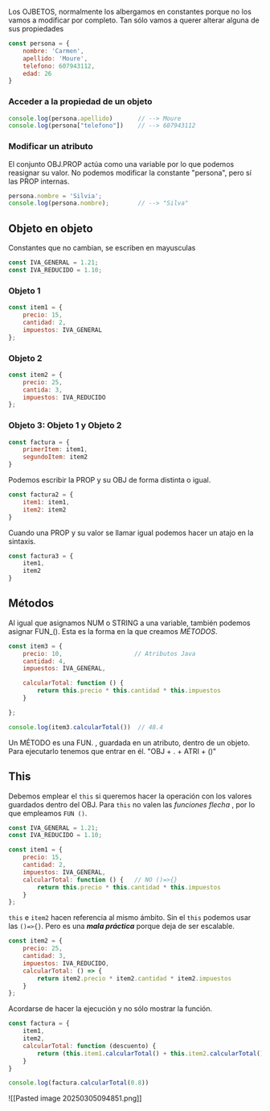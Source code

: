 Los OJBETOS, normalmente los albergamos en constantes porque no los vamos a modificar por completo. Tan sólo vamos a querer alterar alguna de sus propiedades
```javascript
const persona = {           
    nombre: 'Carmen',      
    apellido: 'Moure',      
    telefono: 607943112,
    edad: 26
}
```

### Acceder a la propiedad de un objeto
```javascript
console.log(persona.apellido)       // --> Moure
console.log(persona["telefono"])    // --> 607943112   
```

### Modificar un atributo
El conjunto OBJ.PROP actúa como una variable por lo que podemos reasignar su valor. No podemos modificar la constante "persona", pero sí las PROP internas.
```javascript
persona.nombre = 'Silvia';          
console.log(persona.nombre);        // --> "Silva"
```

## Objeto en objeto
Constantes que no cambian, se escriben en mayusculas
```javascript
const IVA_GENERAL = 1.21;       
const IVA_REDUCIDO = 1.10;      
```

### Objeto 1
```javascript
const item1 = {                   
    precio: 15,
    cantidad: 2,
    impuestos: IVA_GENERAL
};
```

### Objeto 2
```javascript
const item2 = {            
    precio: 25,
    cantida: 3,
    impuestos: IVA_REDUCIDO
}; 
```

### Objeto 3: Objeto 1 y Objeto 2
```javascript
const factura = {              
    primerItem: item1,
    segundoItem: item2
}
```

Podemos escribir la PROP y su OBJ de forma distinta o igual.
```javascript
const factura2 = {              
    item1: item1,               
    item2: item2
}
```

Cuando una PROP y su valor se llamar igual podemos hacer un atajo en la sintaxis.
```javascript
const factura3 = {             
    item1,                     
    item2
}
```

## Métodos
Al igual que asignamos NUM o STRING a una variable, también podemos asignar FUN_(). Esta es la forma en la que creamos *MÉTODOS*.
```javascript
const item3 = {                         
    precio: 10,                    // Atributos Java
    cantidad: 4,                        
    impuestos: IVA_GENERAL,

    calcularTotal: function () {                                
        return this.precio * this.cantidad * this.impuestos    
    }    

};

console.log(item3.calcularTotal())  // 48.4
```
  
Un MÉTODO es una FUN. , guardada en un atributo, dentro de un objeto. Para ejecutarlo tenemos que entrar en él. "OBJ + . + ATRI + ()"

## This
Debemos emplear el `this` si queremos hacer la operación con los valores guardados dentro del OBJ. Para `this` no valen las *funciones flecha* , por lo que empleamos `FUN ()`.
```javascript
const IVA_GENERAL = 1.21;       
const IVA_REDUCIDO = 1.10;      

const item1 = {                       
    precio: 15,                       
    cantidad: 2,                      
    impuestos: IVA_GENERAL,
    calcularTotal: function () {   // NO ()=>{}
        return this.precio * this.cantidad * this.impuestos    
    }                                                          
};
```

`this` e `item2` hacen referencia al mismo ámbito. Sin el `this` podemos usar las `()=>{}`. Pero es una ***mala práctica*** porque deja de ser escalable.
```javascript
const item2 = {                         
    precio: 25,                         
    cantidad: 3,                        
    impuestos: IVA_REDUCIDO,           
    calcularTotal: () => {              
        return item2.precio * item2.cantidad * item2.impuestos
    }
};
```

Acordarse de hacer la ejecución y no sólo mostrar la función.
```js
const factura = {                      
    item1,                            
    item2,                              
    calcularTotal: function (descuento) {
        return (this.item1.calcularTotal() + this.item2.calcularTotal()) * descuento;  
    }
}                  

console.log(factura.calcularTotal(0.8))
```


![[Pasted image 20250305094851.png]]


